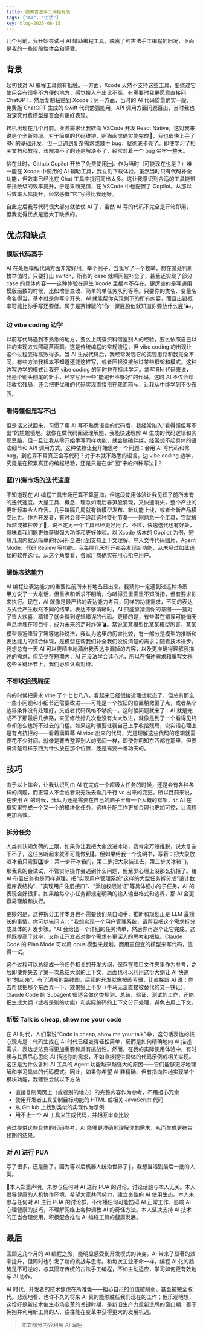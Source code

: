 ```yaml
---
title: 脱离古法手工编程有感
tags: ["AI", "生活"]
key: blog-2025-08-15
---
```


几个月前，我开始尝试用 AI 辅助编程工具，脱离了纯古法手工编程的旧况，下面是我的一些阶段性体会和感受。

## 背景

起初我对 AI 编程工具颇有抵触。一方面，Xcode 天然不支持这些工具，要绕过它使用会有很多不方便的地方，感觉投入产出比不高，有需要时我更愿意直接问 ChatGPT，然后复制粘贴到 Xcode；另一方面，当时的 AI 代码质量确实一般，免费版 ChatGPT 生成的 Swift 代码勉强能用，API 调用方面问题百出，当时我也没深究付费模型是否会有更好表现。

转机出现在几个月前。业务需求让我转向 VSCode 开发 React Native，这对我来说是个全新领域。对于简单的代码维护，照猫画虎确实能完成🐯，我也很快上手了 RN 的基础开发。但一旦遇到复杂需求或棘手 bug，就彻底卡壳了。即使学习了相关文档和教程，该解决不了的还是解决不了，经常对着一个 bug 坐牢一整天。

恰在此时，Github Copilot 开放了免费使用🆓。作为当时（可能现在也是？）唯一能在 Xcode 中使用的 AI 辅助工具，我立刻下载体验。虽然当时只有代码补全功能，但效率已经比在 Chat 工具中提问高出太多。这让我意识到合适的工具能带来指数级的效率提升，于是果断充值，在 VSCode 中也配置了 Copilot。从那以后效率大幅提升，经常感慨"它"写得比我还好。

自此之后我写代码很大部分就依仗 AI 了，虽然 AI 写的代码不完全是开箱即用，但我觉得优点是远大于缺点的。

## 优点和缺点

### 模版代码高手

AI 在处理模版代码方面非常好用。举个例子，当我写了一个枚举，想在某处判断枚举值时，只要打出 switch，所有的 case 就瞬间被补全了，甚至还实现了部分 case 的具体内容——这种体验在原生 Xcode 里根本不存在。更厉害的是写通用模版函数的时候，比如增删查改、简单的单任务队列等等。只要你的类名、变量名命名得当，基本就是你写个开头，AI 就能帮你实现剩下的所有内容，而且出错概率可能比你手写还要低。属于是赛博版的"你一撅屁股他就知道你要放什么屁"🌬️。

### 边 vibe coding 边学

以前写代码遇到不熟悉的地方，要么上网查资料借鉴别人的经验，要么依照自己以往的实现方式照葫芦画瓢。这是传统编程的常规流程，但 vibe coding 的出现让这个过程变得高效得多。当 AI 生成代码后，我经常发现它的实现思路和我完全不同，有些方法我根本不知道还能这样写，或者压根没接触过某些框架和模式。这种边写边学的模式让我在 vibe coding 的同时也在持续学习。拿写 RN 代码来说，我是个彻头彻尾的新手，经常写出一些"能跑但不够好"的代码。这时 AI 不仅会帮我收拾残局，还会把更优雅的代码实现直接甩在我面前🩴，让我从中能学到不少东西。

### 看得懂但是写不出

但是话又说回来，习惯了用 AI 写不熟悉语言的代码后，我经常陷入"看得懂但写不出"的尴尬境地。就像在做代码阅读理解题，我能快速理解 AI 生成的代码逻辑和实现思路，但一旦让我从零开始手写同样功能，就会磕磕绊绊，经常想不起具体的语法细节和 API 调用方式。这种依赖让我开始思考一个问题：会用 AI 写代码和修 bug，到底算不算真正会写代码？对于本就不熟悉的语言，边 vibe coding 边学，究竟是在积累真正的编程经验，还是只是在学"回"字的四种写法🫘？

### 蓝(?)海市场的迭代速度

不知道现在 AI 编程工具市场还算不算蓝海，但这段使用体验让我见识了前所未有的迭代速度。大量工具、概念、理念如雨后春笋般涌现，又快速消失，整个产业的更新频率令人咋舌。几乎每隔几周就有新模型发布、新功能上线，或者全新产品横空出世。作为开发者，有时会疲于追赶这种变化节奏——刚熟悉一个工具，它就被超越或被抄袭了🤡，说不定另一个工具已经更好用了。不过，快速迭代也有好处，意味着我们能更快获得强大功能和更好体验。以 Xcode 版本的 Copilot 为例，短短几周内就从简单的代码补全进化到支持上下文理解、导入文件代码图片、Agent Mode、代码 Review 等功能。我每隔几天打开都会发现新功能，从未见过如此迅猛的软件迭代。从这个角度看，各家厂商确实在用心抢夺用户。


### 锻炼表达能力

AI 编程让表达能力的重要性前所未有地凸显出来。我猜你一定遇到过这种场景：甲方说了一大堆话，但重点和诉求不明确，你听得云里雾里不知所措，但有要求你来执行。现在，AI 就像是最严格的表达能力考官，同样的功能需求，不同的表达方式会产生截然不同的结果。表达不够清晰时，AI 只能靠猜测你的意图——猜对了皆大欢喜，猜错了就会得到逻辑错误的代码。更糟的是，有些潜在错误可能悄无声息地埋在项目中，成为未来的定时炸弹💣。常说某某模型比某某模型厉害，某某模型最近降智了等等这种说法，我认为这里的厉害比较，有一部分是模型的推断和表达能力的综合体现，是模型在帮我们补全我们没说清楚的需求；随着技术进步，我想总有一天 AI 可以更精准地猜出我表达中漏掉的内容，以及更准确得理解我描述的需求，但至少在短期内，AI 还没法学会读心术，所以在描述需求和编写文档这些关键环节上，我们必须认真对待。

### 不想收拾残局症

有的时候把需求 vibe 了个七七八八，看起来已经很接近理想状态了，但总有那么一些小问题和小细节还需要改进——可能是一个按钮的位置稍微偏了点，或者某个边界条件没有处理好，又或者代码风格不够统一。这时候问题就来了：AI 就是完成不了那最后几步路，来回修改好几次也没有太大改进，就像是到了一个看得见终点却怎么也跨不过去的门槛。如果这时候要让我自己上手收拾残局，说实话心理上是有点抗拒的——看着满屏幕 AI vibe 出来的代码，光是理解这些代码的逻辑就需要花不少时间。就像是要去整理别人的房间一样，即使你明知东西都在那里，但要搞清楚每样东西为什么放在那个位置，还是需要一番功夫的。

## 技巧

由于以上体会，让我认识到由 AI 在完成一个超级大任务的时候，还是会有各种各样的问题，而正常人不会或者说无法去看几千行 vc 出来的变更。所以目前来说，在使用 AI 的时候，我认为还是需要在自己的脑子里有一个大概的框架，让 AI 在框架里完成一个又一个的模块化任务，这样分配工作更加合理也更加可控，让流程更加高效。

### 拆分任务

人类有认知负荷的上限，如果你让我把大象放进冰箱，我肯定万般推脱，说太复杂干不了，这任务听起来就不可能做到🤯。但如果给我一个说明书，写着：把大象放进冰箱只需要3️⃣步：第一步开冰箱门，第二步把大象装进去，第三步关冰箱门，那我真的会试试，不管实际操作会遇到什么问题，但至少心理上没那么抗拒了。给 AI 布置任务也是同样道理。把"实现用户管理系统"这样的大型任务拆分成"设计数据库表结构"、"实现用户注册接口"、"添加权限验证"等具体细小的子任务，AI 的表现会好很多。如果给每个小任务都规定明确的输入输出格式和边界，那 AI 会更容易理解和执行。

更妙的是，这种拆分工作本身也不需要我们亲自动手，推断和规划正是 LLM 最擅长的事情。你可以先问 AI："我想实现一个用户管理系统，请帮我把这个需求拆分成具体的开发步骤。"AI 会给出一个详细的任务清单，然后你再逐个让它完成。这样既提高了效率，又能让开发者对整个需求有更深入的思考和把控。Claude Code 的 Plan Mode 可以用 opus 模型来规划，而用更便宜的模型来写代码，值得一试。

这个过程可以总结成一份任务相关的开发大纲，保存在项目文件夹里作为参考，之后即使你失去了第一次总结大纲的上下文，后面也可以利用这份大纲让 AI 快速地“想起来”。有了清晰的路线图，后续的开发就像按图索骥，比直接跟 AI 说：你去帮我把那个东西弄一下，效果好上不少（牛马无法直接被替代的又一铁证）。Claude Code 的 Subagent 很适合做这类规划、总结、验证、测试的工作，还能把生成大纲（或者是别的功能）和实际编码的上下文分开处理，避免占用上下文。

### 新版 Talk is cheap, show me your code

在 AI 时代，人们常说"Code is cheap, show me your talk"😂，这句话表达的核心观点是：代码生成在 AI 时代已经变得轻松简单，反而是如何精确地向 AI 描述需求、表达想法变得更加重要和具有挑战性。然而，在我的实际使用体验中，有时候与其费尽心思向 AI 描述你的需求，不如直接提供具体的代码示例或相关实现。这正是为什么各种 AI 工具的 Agent 功能越来越强大的原因——它们能够更好地理解和学习具体的代码模式。因此，如果你希望 AI 非精确、但有指向性地实现某个模块功能，我建议尝试以下方法：

- 直接复制网页上（或者别的地方）的完整内容作为参考，不用担心冗余
- 使用开发者工具复制目标功能的 HTML 或相关 JavaScript 代码
- 从 GitHub 上找到类似的实现作为示例
- 用不止一个 AI 工具来生成代码，并相互审查比较

通过提供这些具体的代码参考，AI 能够更准确地理解你的需求，从而生成更符合预期的结果。

### 对 AI 进行 PUA

写了很多，还是删了，因为等以后机器人统治世界了🤖，我想当活到最后一批的人类。

🐶本人郑重声明，未参与任何对 AI 进行 PUA 的讨论，讨论话题与本人无关。本人倡导健康的人机协作环境，希望大家共同努力，建立良性的 AI 使用生态。本人未参与任何对 AI 进行 PUA 的讨论群，不传播任何可能妨碍 AI 正常工作、影响 AI 心理健康的技巧，不理解网络上各种调教 AI 的奇怪方法。本人坚决支持 AI 技术的正当合理使用，积极配合推动 AI 编程工具的健康发展。

## 最后

回顾这几个月的 AI 编程之旅，能明显感受到开发模式的转变。AI 带来了显著的效率提升，但同时也引发了新的挑战与思考。和每次工业革命一样，编程 AI 化的趋势是不可逆的，与其固守传统的古法手工编程，不如主动适应，学习如何更有效地与 AI 协作。

AI 时代，开发者的技术焦虑在所难免——担心自己的价值被削弱，甚至被完全取代。悲观地看，也许不久的将来 AI 真的能够胜任我们现在的工作；但乐观地想，这恰好是新技术催生市场变革的关键时期，是新旧生产力重新洗牌的窗口期，善于拥抱并利用新工具的人，往往能在变革中获得更大的发展机遇。

> 本文部分内容利用 AI 润色





























